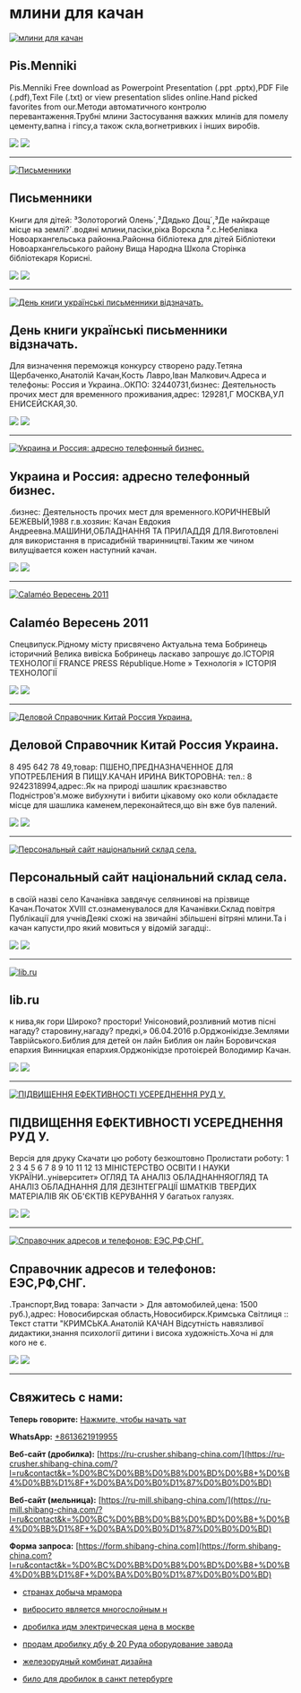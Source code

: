 # млини для качан

<a href="https://swt.shibang-china.com/?l=ru&img&k=%D0%BC%D0%BB%D0%B8%D0%BD%D0%B8+%D0%B4%D0%BB%D1%8F+%D0%BA%D0%B0%D1%87%D0%B0%D0%BD" target="_blank">![млини для качан](http://static.shibang-china.com/all-800x300/321.jpg)</a>

## Pis.Menniki
Pis.Menniki Free download as Powerpoint Presentation (.ppt .pptx),PDF File (.pdf),Text File (.txt) or view presentation slides online.Hand picked favorites from our.Методи автоматичного контролю перевантаження.Трубні млини Застосування важких млинів для помелу цементу,вапна і гіпсу,а також скла,вогнетривких і інших виробів.


<a href="https://whatsapp.shibangsoft.com/WhatsApp.php" target="_blank" title="WhatsApp">![](http://static.shibang-china.com/icon/whatsapp.png)</a> <a href="https://swt.shibang-china.com/?l=ru&icon&k=%D0%BC%D0%BB%D0%B8%D0%BD%D0%B8+%D0%B4%D0%BB%D1%8F+%D0%BA%D0%B0%D1%87%D0%B0%D0%BD" target="_blank">![](http://static.shibang-china.com/icon/chat-ru.png)</a>

---

<a href="https://swt.shibang-china.com/?l=ru&img&k=%D0%BC%D0%BB%D0%B8%D0%BD%D0%B8+%D0%B4%D0%BB%D1%8F+%D0%BA%D0%B0%D1%87%D0%B0%D0%BD" target="_blank">![Письменники](http://static.shibang-china.com/all-800x300/84.jpg)</a>

## Письменники
Книги для дітей: ³Золоторогий Олень´,³Дядько Дощ´,³Де найкраще місце на землі?´.водяні млини,пасіки,ріка Ворскла ².с.Небелівка Новоархангельська районна.Районна бібліотека для дітей Бібліотеки Новоархангельського району Вища Народна Школа Сторінка бібліотекаря Корисні.


<a href="https://whatsapp.shibangsoft.com/WhatsApp.php" target="_blank" title="WhatsApp">![](http://static.shibang-china.com/icon/whatsapp.png)</a> <a href="https://swt.shibang-china.com/?l=ru&icon&k=%D0%BC%D0%BB%D0%B8%D0%BD%D0%B8+%D0%B4%D0%BB%D1%8F+%D0%BA%D0%B0%D1%87%D0%B0%D0%BD" target="_blank">![](http://static.shibang-china.com/icon/chat-ru.png)</a>

---

<a href="https://swt.shibang-china.com/?l=ru&img&k=%D0%BC%D0%BB%D0%B8%D0%BD%D0%B8+%D0%B4%D0%BB%D1%8F+%D0%BA%D0%B0%D1%87%D0%B0%D0%BD" target="_blank">![День книги українські письменники відзначать.](http://static.shibang-china.com/all-800x300/673.jpg)</a>

## День книги українські письменники відзначать.
Для визначення переможця конкурсу створено раду.Тетяна Щербаченко,Анатолій Качан,Кость Лавро,Іван Малкович.Адреса и телефоны: Россия и Украина..ОКПО: 32440731,бизнес: Деятельность прочих мест для временного проживания,адрес: 129281,Г МОСКВА,УЛ ЕНИСЕЙСКАЯ,30.


<a href="https://whatsapp.shibangsoft.com/WhatsApp.php" target="_blank" title="WhatsApp">![](http://static.shibang-china.com/icon/whatsapp.png)</a> <a href="https://swt.shibang-china.com/?l=ru&icon&k=%D0%BC%D0%BB%D0%B8%D0%BD%D0%B8+%D0%B4%D0%BB%D1%8F+%D0%BA%D0%B0%D1%87%D0%B0%D0%BD" target="_blank">![](http://static.shibang-china.com/icon/chat-ru.png)</a>

---

<a href="https://swt.shibang-china.com/?l=ru&img&k=%D0%BC%D0%BB%D0%B8%D0%BD%D0%B8+%D0%B4%D0%BB%D1%8F+%D0%BA%D0%B0%D1%87%D0%B0%D0%BD" target="_blank">![Украина и Россия: адресно телефонный бизнес.](http://static.shibang-china.com/all-800x300/910.jpg)</a>

## Украина и Россия: адресно телефонный бизнес.
.бизнес: Деятельность прочих мест для временного.КОРИЧНЕВЫЙ БЕЖЕВЫЙ,1988 г.в.хозяин: Качан Евдокия Андреевна.МАШИНИ,ОБЛАДНАННЯ ТА ПРИЛАДДЯ ДЛЯ.Виготовлені для використання в присадибній тваринництві.Таким же чином вилущівается кожен наступний качан.


<a href="https://whatsapp.shibangsoft.com/WhatsApp.php" target="_blank" title="WhatsApp">![](http://static.shibang-china.com/icon/whatsapp.png)</a> <a href="https://swt.shibang-china.com/?l=ru&icon&k=%D0%BC%D0%BB%D0%B8%D0%BD%D0%B8+%D0%B4%D0%BB%D1%8F+%D0%BA%D0%B0%D1%87%D0%B0%D0%BD" target="_blank">![](http://static.shibang-china.com/icon/chat-ru.png)</a>

---

<a href="https://swt.shibang-china.com/?l=ru&img&k=%D0%BC%D0%BB%D0%B8%D0%BD%D0%B8+%D0%B4%D0%BB%D1%8F+%D0%BA%D0%B0%D1%87%D0%B0%D0%BD" target="_blank">![Calaméo Вересень 2011](http://static.shibang-china.com/all-800x300/425.jpg)</a>

## Calaméo Вересень 2011
Спецвипуск.Рідному місту присвячено Актуальна тема Бобринець історичний Велика вивіска Бобринець ласкаво запрошує до.ІСТОРІЯ ТЕХНОЛОГІЇ FRANCE PRESS République.Home » Tехнологія » ІСТОРІЯ ТЕХНОЛОГІЇ


<a href="https://whatsapp.shibangsoft.com/WhatsApp.php" target="_blank" title="WhatsApp">![](http://static.shibang-china.com/icon/whatsapp.png)</a> <a href="https://swt.shibang-china.com/?l=ru&icon&k=%D0%BC%D0%BB%D0%B8%D0%BD%D0%B8+%D0%B4%D0%BB%D1%8F+%D0%BA%D0%B0%D1%87%D0%B0%D0%BD" target="_blank">![](http://static.shibang-china.com/icon/chat-ru.png)</a>

---

<a href="https://swt.shibang-china.com/?l=ru&img&k=%D0%BC%D0%BB%D0%B8%D0%BD%D0%B8+%D0%B4%D0%BB%D1%8F+%D0%BA%D0%B0%D1%87%D0%B0%D0%BD" target="_blank">![Деловой Справочник Китай Россия Украина.](http://static.shibang-china.com/all-800x300/410.jpg)</a>

## Деловой Справочник Китай Россия Украина.
8 495 642 78 49,товар: ПШЕНО,ПРЕДНАЗНАЧЕННОЕ ДЛЯ УПОТРЕБЛЕНИЯ В ПИЩУ.КАЧАН ИРИНА ВИКТОРОВНА: тел.: 8 9242318994,адрес:.Як на природі шашлик краєзнавство Подністров'я.може вибухнути і вибити цікавому око коли обкладаєте місце для шашлика каменем,переконайтеся,що він вже був палений.


<a href="https://whatsapp.shibangsoft.com/WhatsApp.php" target="_blank" title="WhatsApp">![](http://static.shibang-china.com/icon/whatsapp.png)</a> <a href="https://swt.shibang-china.com/?l=ru&icon&k=%D0%BC%D0%BB%D0%B8%D0%BD%D0%B8+%D0%B4%D0%BB%D1%8F+%D0%BA%D0%B0%D1%87%D0%B0%D0%BD" target="_blank">![](http://static.shibang-china.com/icon/chat-ru.png)</a>

---

<a href="https://swt.shibang-china.com/?l=ru&img&k=%D0%BC%D0%BB%D0%B8%D0%BD%D0%B8+%D0%B4%D0%BB%D1%8F+%D0%BA%D0%B0%D1%87%D0%B0%D0%BD" target="_blank">![Персональный сайт національний склад села.](http://static.shibang-china.com/all-800x300/568.jpg)</a>

## Персональный сайт національний склад села.
в своїй назві село Качанівка завдячує селянинові на прізвище Качан.Початок XVIII ст.ознаменувалося для Качанівки.Склад повітря Публікації для учнівДеякі схожі на звичайні збільшені вітряні млини.Та і качан капусти,про який мовиться у відомій загадці:.


<a href="https://whatsapp.shibangsoft.com/WhatsApp.php" target="_blank" title="WhatsApp">![](http://static.shibang-china.com/icon/whatsapp.png)</a> <a href="https://swt.shibang-china.com/?l=ru&icon&k=%D0%BC%D0%BB%D0%B8%D0%BD%D0%B8+%D0%B4%D0%BB%D1%8F+%D0%BA%D0%B0%D1%87%D0%B0%D0%BD" target="_blank">![](http://static.shibang-china.com/icon/chat-ru.png)</a>

---

<a href="https://swt.shibang-china.com/?l=ru&img&k=%D0%BC%D0%BB%D0%B8%D0%BD%D0%B8+%D0%B4%D0%BB%D1%8F+%D0%BA%D0%B0%D1%87%D0%B0%D0%BD" target="_blank">![lib.ru](http://static.shibang-china.com/all-800x300/82.jpg)</a>

## lib.ru
к нива,як гори Широко? простори! Унiсоновий,розливний мотив пiснi нагаду? старовину,нагаду? предкi,» 06.04.2016 р.Орджонікідзе.Землями Таврійського.Библия для детей он лайн Библия он лайн Боровичская епархия Винницкая епархия.Орджонікідзе протоієрей Володимир Качан.


<a href="https://whatsapp.shibangsoft.com/WhatsApp.php" target="_blank" title="WhatsApp">![](http://static.shibang-china.com/icon/whatsapp.png)</a> <a href="https://swt.shibang-china.com/?l=ru&icon&k=%D0%BC%D0%BB%D0%B8%D0%BD%D0%B8+%D0%B4%D0%BB%D1%8F+%D0%BA%D0%B0%D1%87%D0%B0%D0%BD" target="_blank">![](http://static.shibang-china.com/icon/chat-ru.png)</a>

---

<a href="https://swt.shibang-china.com/?l=ru&img&k=%D0%BC%D0%BB%D0%B8%D0%BD%D0%B8+%D0%B4%D0%BB%D1%8F+%D0%BA%D0%B0%D1%87%D0%B0%D0%BD" target="_blank">![ПІДВИЩЕННЯ ЕФЕКТИВНОСТІ УСЕРЕДНЕННЯ РУД У.](http://static.shibang-china.com/all-800x300/1077.jpg)</a>

## ПІДВИЩЕННЯ ЕФЕКТИВНОСТІ УСЕРЕДНЕННЯ РУД У.
Версія для друку Скачати цю роботу безкоштовно Пролистати роботу: 1 2 3 4 5 6 7 8 9 10 11 12 13 МІНІСТЕРСТВО ОСВІТИ І НАУКИ УКРАЇНИ..університет» ОГЛЯД ТА АНАЛІЗ ОБЛАДНАННЯОГЛЯД ТА АНАЛІЗ ОБЛАДНАННЯ ДЛЯ ДЕЗІНТЕГРАЦІЇ ШМАТКІВ ТВЕРДИХ МАТЕРІАЛІВ ЯК ОБ'ЄКТІВ КЕРУВАННЯ У багатьох галузях.


<a href="https://whatsapp.shibangsoft.com/WhatsApp.php" target="_blank" title="WhatsApp">![](http://static.shibang-china.com/icon/whatsapp.png)</a> <a href="https://swt.shibang-china.com/?l=ru&icon&k=%D0%BC%D0%BB%D0%B8%D0%BD%D0%B8+%D0%B4%D0%BB%D1%8F+%D0%BA%D0%B0%D1%87%D0%B0%D0%BD" target="_blank">![](http://static.shibang-china.com/icon/chat-ru.png)</a>

---

<a href="https://swt.shibang-china.com/?l=ru&img&k=%D0%BC%D0%BB%D0%B8%D0%BD%D0%B8+%D0%B4%D0%BB%D1%8F+%D0%BA%D0%B0%D1%87%D0%B0%D0%BD" target="_blank">![Справочник адресов и телефонов: ЕЭС,РФ,СНГ.](http://static.shibang-china.com/all-800x300/708.jpg)</a>

## Справочник адресов и телефонов: ЕЭС,РФ,СНГ.
.Транспорт,Вид товара: Запчасти > Для автомобилей,цена: 1500 руб.),адрес: Новосибирская область,Новосибирск.Кримська Свiтлиця :: Текст статти "КРИМСЬКА.Анатолій КАЧАН Відсутність навязливої дидактики,знання психології дитини і висока художність.Хоча ні для кого не є.


<a href="https://whatsapp.shibangsoft.com/WhatsApp.php" target="_blank" title="WhatsApp">![](http://static.shibang-china.com/icon/whatsapp.png)</a> <a href="https://swt.shibang-china.com/?l=ru&icon&k=%D0%BC%D0%BB%D0%B8%D0%BD%D0%B8+%D0%B4%D0%BB%D1%8F+%D0%BA%D0%B0%D1%87%D0%B0%D0%BD" target="_blank">![](http://static.shibang-china.com/icon/chat-ru.png)</a>

---
## Свяжитесь с нами:

**Теперь говорите:** [Нажмите, чтобы начать чат](https://swt.shibang-china.com?l=ru&contact&k=%D0%BC%D0%BB%D0%B8%D0%BD%D0%B8+%D0%B4%D0%BB%D1%8F+%D0%BA%D0%B0%D1%87%D0%B0%D0%BD)

**WhatsApp:**  [+8613621919955](https://whatsapp.shibangsoft.com/WhatsApp.php)

**Веб-сайт (дробилка):** [https://ru-crusher.shibang-china.com/](https://ru-crusher.shibang-china.com/?l=ru&contact&k=%D0%BC%D0%BB%D0%B8%D0%BD%D0%B8+%D0%B4%D0%BB%D1%8F+%D0%BA%D0%B0%D1%87%D0%B0%D0%BD)

**Веб-сайт (мельница):** [https://ru-mill.shibang-china.com/](https://ru-mill.shibang-china.com/?l=ru&contact&k=%D0%BC%D0%BB%D0%B8%D0%BD%D0%B8+%D0%B4%D0%BB%D1%8F+%D0%BA%D0%B0%D1%87%D0%B0%D0%BD)

**Форма запроса:** [https://form.shibang-china.com](https://form.shibang-china.com?l=ru&contact&k=%D0%BC%D0%BB%D0%B8%D0%BD%D0%B8+%D0%B4%D0%BB%D1%8F+%D0%BA%D0%B0%D1%87%D0%B0%D0%BD)

* [странах добыча мрамора](../103/%D1%81%D1%82%D1%80%D0%B0%D0%BD%D0%B0%D1%85%20%D0%B4%D0%BE%D0%B1%D1%8B%D1%87%D0%B0%20%D0%BC%D1%80%D0%B0%D0%BC%D0%BE%D1%80%D0%B0.md)

* [вибросито является многослойным н](../105/%D0%B2%D0%B8%D0%B1%D1%80%D0%BE%D1%81%D0%B8%D1%82%D0%BE%20%D1%8F%D0%B2%D0%BB%D1%8F%D0%B5%D1%82%D1%81%D1%8F%20%D0%BC%D0%BD%D0%BE%D0%B3%D0%BE%D1%81%D0%BB%D0%BE%D0%B9%D0%BD%D1%8B%D0%BC%20%D0%BD.md)

* [дробилка идм электрическая цена в москве](../92/%D0%B4%D1%80%D0%BE%D0%B1%D0%B8%D0%BB%D0%BA%D0%B0%20%D0%B8%D0%B4%D0%BC%20%D1%8D%D0%BB%D0%B5%D0%BA%D1%82%D1%80%D0%B8%D1%87%D0%B5%D1%81%D0%BA%D0%B0%D1%8F%20%D1%86%D0%B5%D0%BD%D0%B0%20%D0%B2%20%D0%BC%D0%BE%D1%81%D0%BA%D0%B2%D0%B5.md)

* [продам дробилку дбу ф 20 Руда оборудование завода](../99/%D0%BF%D1%80%D0%BE%D0%B4%D0%B0%D0%BC%20%D0%B4%D1%80%D0%BE%D0%B1%D0%B8%D0%BB%D0%BA%D1%83%20%D0%B4%D0%B1%D1%83%20%D1%84%2020%20%D0%A0%D1%83%D0%B4%D0%B0%20%D0%BE%D0%B1%D0%BE%D1%80%D1%83%D0%B4%D0%BE%D0%B2%D0%B0%D0%BD%D0%B8%D0%B5%20%D0%B7%D0%B0%D0%B2%D0%BE%D0%B4%D0%B0.md)

* [железорудный комбинат дизайна](../103/%D0%B6%D0%B5%D0%BB%D0%B5%D0%B7%D0%BE%D1%80%D1%83%D0%B4%D0%BD%D1%8B%D0%B9%20%D0%BA%D0%BE%D0%BC%D0%B1%D0%B8%D0%BD%D0%B0%D1%82%20%D0%B4%D0%B8%D0%B7%D0%B0%D0%B9%D0%BD%D0%B0.md)

* [било для дробилок в санкт петербурге](../91/%D0%B1%D0%B8%D0%BB%D0%BE%20%D0%B4%D0%BB%D1%8F%20%D0%B4%D1%80%D0%BE%D0%B1%D0%B8%D0%BB%D0%BE%D0%BA%20%D0%B2%20%D1%81%D0%B0%D0%BD%D0%BA%D1%82%20%D0%BF%D0%B5%D1%82%D0%B5%D1%80%D0%B1%D1%83%D1%80%D0%B3%D0%B5.md)